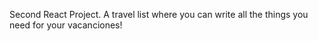 Second React Project. 
A travel list where you can write all the things you need for your vacanciones!
